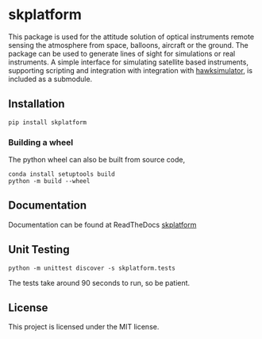 # skplatform #
This package is used for the attitude solution of optical instruments remote sensing the atmosphere from space,
balloons, aircraft or the ground. The package can be used to generate lines of sight for simulations or real instruments.
A simple interface for simulating satellite based instruments, supporting scripting and integration with integration
with [hawksimulator](https://github.com/usask-arg/hawc-simulator), is included as a submodule.

## Installation

    pip install skplatform

### Building a wheel
The python wheel can also be built from source code,

    conda install setuptools build
    python -m build --wheel

## Documentation
Documentation can be found at ReadTheDocs [skplatform](https://skplatform.readthedocs.io/en/latest/index.html)

## Unit Testing

    python -m unittest discover -s skplatform.tests

The tests take around 90 seconds to run, so be patient.

## License
This project is licensed under the MIT license.

